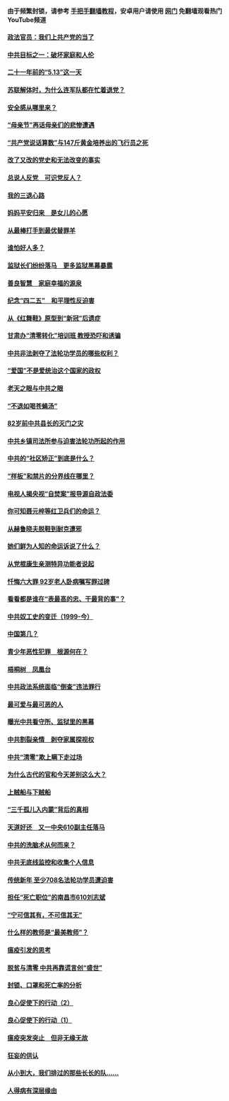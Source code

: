 #### 由于频繁封锁，请参考 [手把手翻墙教程](https://github.com/gfw-breaker/guides/wiki/)，安卓用户请使用 [网门](https://github.com/gfw-breaker/nogfw/blob/master/dl.md?t=05200201) 免翻墙观看热门YouTube频道 

#### [政法官员：我们上共产党的当了](../pages/19/425351.md?t=05200201) 

#### [中共目标之一：破坏家庭和人伦](../pages/19/424454.md?t=05200201) 

#### [二十一年前的“5.13”这一天](../pages/19/424814.md?t=05200201) 

#### [苏联解体时，为什么连军队都在忙着退党？](../pages/19/424335.md?t=05200201) 

#### [安全感从哪里来？](../pages/19/424336.md?t=05200201) 

#### [“母亲节”再话母亲们的悲惨遭遇](../pages/19/424234.md?t=05200201) 

#### [“共产党说话算数”与147斤黄金培养出的飞行员之死](../pages/19/424115.md?t=05200201) 

#### [改了又改的党史和无法改变的事实](../pages/19/424037.md?t=05200201) 

#### [总说人反党　可识党反人？](../pages/19/423820.md?t=05200201) 

#### [我的三退心路](../pages/19/423876.md?t=05200201) 

#### [妈妈平安归来　是女儿的心愿](../pages/19/423947.md?t=05200201) 

#### [从最棒打手到最优替罪羊](../pages/19/423819.md?t=05200201) 

#### [谁怕好人多？](../pages/19/423774.md?t=05200201) 

#### [监狱长们纷纷落马　更多监狱黑幕暴露](../pages/19/423787.md?t=05200201) 

#### [善良智慧　家庭幸福的源泉](../pages/19/423632.md?t=05200201) 

#### [纪念“四二五”　和平理性反迫害](../pages/19/423660.md?t=05200201) 

#### [从《红舞鞋》原型到“新冠”后遗症](../pages/19/423509.md?t=05200201) 

#### [甘肃办“清零转化”培训班 教授恐吓和诱骗](../pages/19/423498.md?t=05200201) 

#### [中共非法剥夺了法轮功学员的哪些权利？](../pages/19/423392.md?t=05200201) 

#### [“爱国”不是爱统治这个国家的政权](../pages/19/423029.md?t=05200201) 

#### [老天之眼与中共之眼](../pages/19/423378.md?t=05200201) 

#### [“不退如喝苍蝇汤”](../pages/19/423287.md?t=05200201) 

#### [82岁前中共县长的灭门之灾](../pages/19/423055.md?t=05200201) 

#### [中共乡镇司法所参与迫害法轮功所起的作用](../pages/19/423064.md?t=05200201) 

#### [中共的“社区矫正”到底是什么？](../pages/19/422870.md?t=05200201) 

#### [“样板”和禁片的分界线在哪里？](../pages/19/422704.md?t=05200201) 

#### [电视人揭央视“自焚案”报导源自政法委](../pages/19/422770.md?t=05200201) 

#### [你可知聂元梓等红卫兵们的命运？](../pages/19/422848.md?t=05200201) 

#### [从赫鲁晓夫脱鞋到耐克遭邪](../pages/19/422826.md?t=05200201) 

#### [她们鲜为人知的命运诉说了什么？](../pages/19/422754.md?t=05200201) 

#### [从党棍康生亲测特异功能者说起](../pages/19/422657.md?t=05200201) 

#### [忏悔六大罪 92岁老人卧病嘱写罪过碑](../pages/19/422750.md?t=05200201) 

#### [看看都是谁在“表最高的忠、干最背的事”？](../pages/19/422703.md?t=05200201) 

#### [中共奴工史的变迁（1999-今）](../pages/19/422656.md?t=05200201) 

#### [中国第几？](../pages/19/422496.md?t=05200201) 

#### [青少年恶性犯罪　根源何在？](../pages/19/422449.md?t=05200201) 

#### [梧桐树　凤凰台](../pages/19/422442.md?t=05200201) 

#### [中共政法系统面临“倒查”违法罪行](../pages/19/422497.md?t=05200201) 

#### [最可爱与最可恶的人](../pages/19/422448.md?t=05200201) 

#### [曝光中共看守所、监狱里的黑幕](../pages/19/422390.md?t=05200201) 

#### [中共割裂亲情　剥夺家属探视权](../pages/19/422364.md?t=05200201) 

#### [中共“清零”欺上瞒下走过场](../pages/19/422306.md?t=05200201) 

#### [为什么古代的官和今天差别这么大？](../pages/19/422228.md?t=05200201) 

#### [上贼船与下贼船](../pages/19/422276.md?t=05200201) 

#### [“三千孤儿入内蒙”背后的真相](../pages/19/422229.md?t=05200201) 

#### [天道好还　又一中央610副主任落马](../pages/19/422155.md?t=05200201) 

#### [中共的洗脑术从何而来？](../pages/19/422154.md?t=05200201) 

#### [中共无底线监控和收集个人信息](../pages/19/422039.md?t=05200201) 

#### [传统新年 至少708名法轮功学员遭迫害](../pages/19/421946.md?t=05200201) 

#### [担任“死亡职位”的南昌市610刘志斌](../pages/19/421957.md?t=05200201) 

#### [“宁可信其有，不可信其无”](../pages/19/421691.md?t=05200201) 

#### [什么样的教师是“最美教师”？](../pages/19/421755.md?t=05200201) 

#### [瘟疫引发的思考](../pages/19/421594.md?t=05200201) 

#### [脱贫与清零 中共再靠谎言创“盛世”](../pages/19/421590.md?t=05200201) 

#### [封锁、口罩和死亡率的分析](../pages/19/421495.md?t=05200201) 

#### [良心促使下的行动（2）](../pages/19/421361.md?t=05200201) 

#### [良心促使下的行动（1）](../pages/19/421302.md?t=05200201) 

#### [瘟疫突发突止　但非无缘无故](../pages/19/421281.md?t=05200201) 

#### [狂妄的供认](../pages/19/421199.md?t=05200201) 

#### [从小到大，我们排过的那些长长的队……](../pages/19/421243.md?t=05200201) 

#### [人得病有深层缘由](../pages/19/420864.md?t=05200201) 

